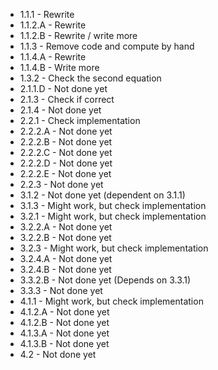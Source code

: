 - 1.1.1 - Rewrite
- 1.1.2.A - Rewrite
- 1.1.2.B - Rewrite / write more
- 1.1.3 - Remove code and compute by hand
- 1.1.4.A - Rewrite
- 1.1.4.B - Write more
- 1.3.2 - Check the second equation
- 2.1.1.D - Not done yet
- 2.1.3 - Check if correct
- 2.1.4 - Not done yet
- 2.2.1 - Check implementation
- 2.2.2.A - Not done yet
- 2.2.2.B - Not done yet
- 2.2.2.C - Not done yet
- 2.2.2.D - Not done yet
- 2.2.2.E - Not done yet
- 2.2.3 - Not done yet
- 3.1.2 - Not done yet (dependent on 3.1.1)
- 3.1.3 - Might work, but check implementation
- 3.2.1 - Might work, but check implementation
- 3.2.2.A - Not done yet
- 3.2.2.B - Not done yet
- 3.2.3 - Might work, but check implementation
- 3.2.4.A - Not done yet
- 3.2.4.B - Not done yet
- 3.3.2.B - Not done yet (Depends on 3.3.1)
- 3.3.3 - Not done yet
- 4.1.1 - Might work, but check implementation
- 4.1.2.A - Not done yet
- 4.1.2.B - Not done yet
- 4.1.3.A - Not done yet
- 4.1.3.B - Not done yet
- 4.2 - Not done yet
